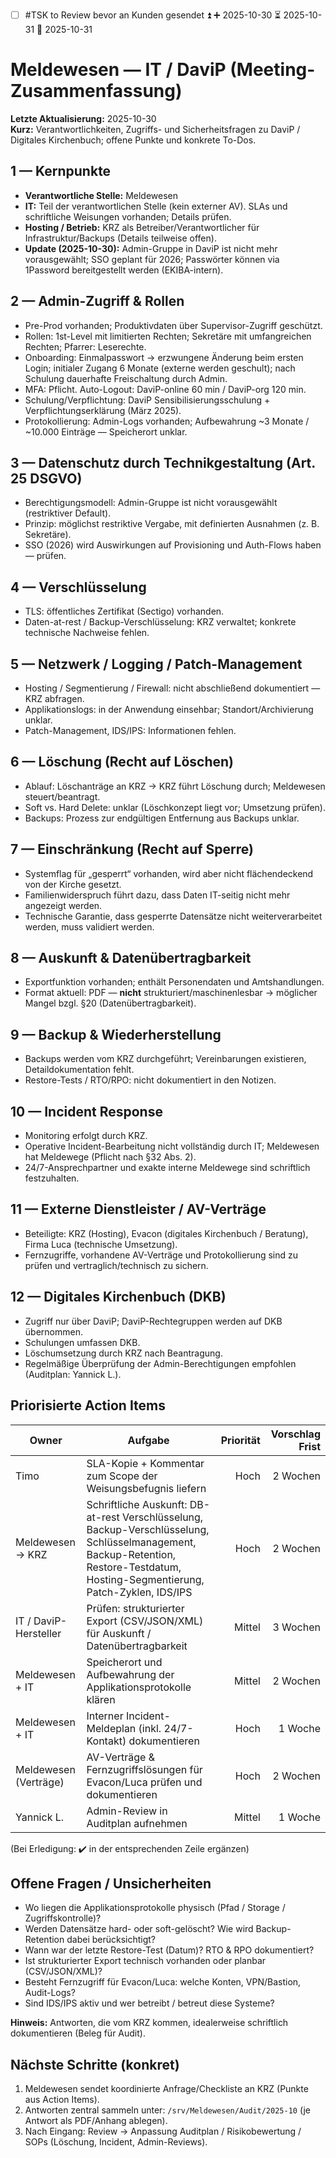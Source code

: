
  - [ ] #TSK to Review bevor an Kunden gesendet ⏫ ➕ 2025-10-30 ⏳ 2025-10-31 📅 2025-10-31

# Meldewesen — IT / DaviP (Meeting-Zusammenfassung)

**Letzte Aktualisierung:** 2025-10-30  
**Kurz:** Verantwortlichkeiten, Zugriffs- und Sicherheitsfragen zu DaviP / Digitales Kirchenbuch; offene Punkte und konkrete To-Dos.  

## 1 — Kernpunkte
- **Verantwortliche Stelle:** Meldewesen  
- **IT:** Teil der verantwortlichen Stelle (kein externer AV). SLAs und schriftliche Weisungen vorhanden; Details prüfen.  
- **Hosting / Betrieb:** KRZ als Betreiber/Verantwortlicher für Infrastruktur/Backups (Details teilweise offen).  
- **Update (2025-10-30):** Admin-Gruppe in DaviP ist nicht mehr vorausgewählt; SSO geplant für 2026; Passwörter können via 1Password bereitgestellt werden (EKIBA-intern).

## 2 — Admin-Zugriff & Rollen
- Pre-Prod vorhanden; Produktivdaten über Supervisor-Zugriff geschützt.  
- Rollen: 1st-Level mit limitierten Rechten; Sekretäre mit umfangreichen Rechten; Pfarrer: Leserechte.  
- Onboarding: Einmalpasswort → erzwungene Änderung beim ersten Login; initialer Zugang 6 Monate (externe werden geschult); nach Schulung dauerhafte Freischaltung durch Admin.  
- MFA: Pflicht. Auto-Logout: DaviP-online 60 min / DaviP-org 120 min.  
- Schulung/Verpflichtung: DaviP Sensibilisierungsschulung + Verpflichtungserklärung (März 2025).  
- Protokollierung: Admin-Logs vorhanden; Aufbewahrung ~3 Monate / ~10.000 Einträge — Speicherort unklar.

## 3 — Datenschutz durch Technikgestaltung (Art. 25 DSGVO)
- Berechtigungsmodell: Admin-Gruppe ist nicht vorausgewählt (restriktiver Default).  
- Prinzip: möglichst restriktive Vergabe, mit definierten Ausnahmen (z. B. Sekretäre).  
- SSO (2026) wird Auswirkungen auf Provisioning und Auth-Flows haben — prüfen.

## 4 — Verschlüsselung
- TLS: öffentliches Zertifikat (Sectigo) vorhanden.  
- Daten-at-rest / Backup-Verschlüsselung: KRZ verwaltet; konkrete technische Nachweise fehlen.

## 5 — Netzwerk / Logging / Patch-Management
- Hosting / Segmentierung / Firewall: nicht abschließend dokumentiert — KRZ abfragen.  
- Applikationslogs: in der Anwendung einsehbar; Standort/Archivierung unklar.  
- Patch-Management, IDS/IPS: Informationen fehlen.

## 6 — Löschung (Recht auf Löschen)
- Ablauf: Löschanträge an KRZ → KRZ führt Löschung durch; Meldewesen steuert/beantragt.  
- Soft vs. Hard Delete: unklar (Löschkonzept liegt vor; Umsetzung prüfen).  
- Backups: Prozess zur endgültigen Entfernung aus Backups unklar.

## 7 — Einschränkung (Recht auf Sperre)
- Systemflag für „gesperrt“ vorhanden, wird aber nicht flächendeckend von der Kirche gesetzt.  
- Familienwiderspruch führt dazu, dass Daten IT-seitig nicht mehr angezeigt werden.  
- Technische Garantie, dass gesperrte Datensätze nicht weiterverarbeitet werden, muss validiert werden.

## 8 — Auskunft & Datenübertragbarkeit
- Exportfunktion vorhanden; enthält Personendaten und Amtshandlungen.  
- Format aktuell: PDF — **nicht** strukturiert/maschinenlesbar → möglicher Mangel bzgl. §20 (Datenübertragbarkeit).

## 9 — Backup & Wiederherstellung
- Backups werden vom KRZ durchgeführt; Vereinbarungen existieren, Detaildokumentation fehlt.  
- Restore-Tests / RTO/RPO: nicht dokumentiert in den Notizen.

## 10 — Incident Response
- Monitoring erfolgt durch KRZ.  
- Operative Incident-Bearbeitung nicht vollständig durch IT; Meldewesen hat Meldewege (Pflicht nach §32 Abs. 2).  
- 24/7-Ansprechpartner und exakte interne Meldewege sind schriftlich festzuhalten.

## 11 — Externe Dienstleister / AV-Verträge
- Beteiligte: KRZ (Hosting), Evacon (digitales Kirchenbuch / Beratung), Firma Luca (technische Umsetzung).  
- Fernzugriffe, vorhandene AV-Verträge und Protokollierung sind zu prüfen und vertraglich/technisch zu sichern.

## 12 — Digitales Kirchenbuch (DKB)
- Zugriff nur über DaviP; DaviP-Rechtegruppen werden auf DKB übernommen.  
- Schulungen umfassen DKB.  
- Löschumsetzung durch KRZ nach Beantragung.  
- Regelmäßige Überprüfung der Admin-Berechtigungen empfohlen (Auditplan: Yannick L.).

## Priorisierte Action Items
| Owner | Aufgabe | Priorität | Vorschlag Frist |
|---|---|---:|---:|
| Timo | SLA-Kopie + Kommentar zum Scope der Weisungsbefugnis liefern | Hoch | 2 Wochen |
| Meldewesen → KRZ | Schriftliche Auskunft: DB-at-rest Verschlüsselung, Backup-Verschlüsselung, Schlüsselmanagement, Backup-Retention, Restore-Testdatum, Hosting-Segmentierung, Patch-Zyklen, IDS/IPS | Hoch | 2 Wochen |
| IT / DaviP-Hersteller | Prüfen: strukturierter Export (CSV/JSON/XML) für Auskunft / Datenübertragbarkeit | Mittel | 3 Wochen |
| Meldewesen + IT | Speicherort und Aufbewahrung der Applikationsprotokolle klären | Mittel | 2 Wochen |
| Meldewesen + IT | Interner Incident-Meldeplan (inkl. 24/7-Kontakt) dokumentieren | Hoch | 1 Woche |
| Meldewesen (Verträge) | AV-Verträge & Fernzugriffslösungen für Evacon/Luca prüfen und dokumentieren | Hoch | 2 Wochen |
| Yannick L. | Admin-Review in Auditplan aufnehmen | Mittel | 1 Woche |

(Bei Erledigung: ✔️ in der entsprechenden Zeile ergänzen)

## Offene Fragen / Unsicherheiten
- Wo liegen die Applikationsprotokolle physisch (Pfad / Storage / Zugriffskontrolle)?  
- Werden Datensätze hard- oder soft-gelöscht? Wie wird Backup-Retention dabei berücksichtigt?  
- Wann war der letzte Restore-Test (Datum)? RTO & RPO dokumentiert?  
- Ist strukturierter Export technisch vorhanden oder planbar (CSV/JSON/XML)?  
- Besteht Fernzugriff für Evacon/Luca: welche Konten, VPN/Bastion, Audit-Logs?  
- Sind IDS/IPS aktiv und wer betreibt / betreut diese Systeme?

**Hinweis:** Antworten, die vom KRZ kommen, idealerweise schriftlich dokumentieren (Beleg für Audit).

## Nächste Schritte (konkret)
1. Meldewesen sendet koordinierte Anfrage/Checkliste an KRZ (Punkte aus Action Items).  
2. Antworten zentral sammeln unter: `/srv/Meldewesen/Audit/2025-10` (je Antwort als PDF/Anhang ablegen).  
3. Nach Eingang: Review → Anpassung Auditplan / Risikobewertung / SOPs (Löschung, Incident, Admin-Reviews).
